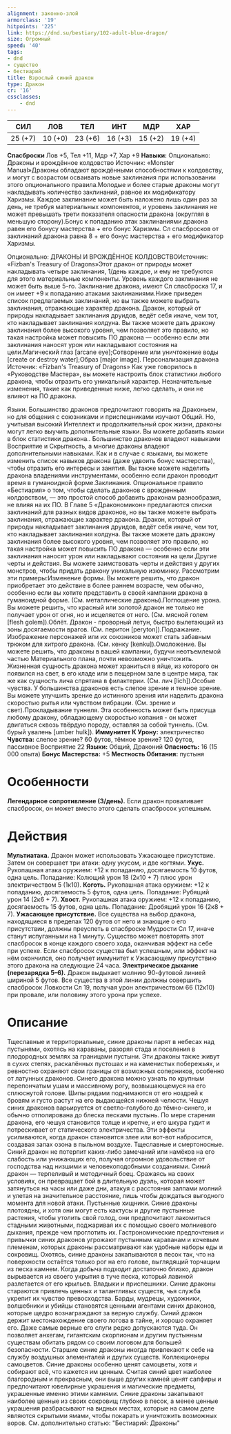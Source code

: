 ```yaml
---
alignment: законно-злой
armorclass: '19'
hitpoints: '225'
link: https://dnd.su/bestiary/102-adult-blue-dragon/
size: Огромный
speed: '40'
tags:
- dnd
- существо
- бестиарий
title: Взрослый синий дракон
type: Дракон
cr: '16'
cssclasses:
    - dnd
---
```



| СИЛ | ЛОВ | ТЕЛ | ИНТ | МДР | ХАР |
|---|---|---|---|---|---|
| 25 (+7) | 10 (+0) | 23 (+6) | 16 (+3) | 15 (+2) | 19 (+4) |
**Спасброски** Лов +5, Тел +11, Мдр +7, Хар +9
**Навыки:** Опционально: Драконы и врождённое колдовство
Источник: «Monster Manual»Драконы обладают врождёнными способностями к колдовству, и могут с возрастом осваивать новые заклинания при использовании этого опционального правила.Молодые и более старые драконы могут накладывать количество заклинаний, равное их модификатору Харизмы. Каждое заклинание может быть наложено лишь один раз за день, не требуя материальных компонентов, и уровень заклинания не может превышать трети показателя опасности дракона (округляя в меньшую сторону).Бонус к попаданию атак заклинаниями дракона равен его бонусу мастерства + его бонус Харизмы. Сл спасбросков от заклинаний дракона равна 8 + его бонус мастерства + его модификатор Харизмы.

Опционально: ДРАКОНЫ И ВРОЖДЁННОЕ КОЛДОВСТВОИсточник: «Fizban's Treasury of Dragons»Этот дракон от природы может накладывать четыре заклинания, 1/день каждое, и ему не требуются для этого материальные компоненты. Уровень каждого заклинания не может быть выше 5-го. Заклинание дракона, имеют Сл спасброска 17, и он имеет +9 к попаданию атаками заклинаниями.Ниже приведен список предлагаемых заклинаний, но вы также можете выбрать заклинания, отражающие характер дракона. Дракон, который от природы накладывает заклинания друидов, ведёт себя иначе, чем тот, кто накладывает заклинания колдуна. Вы также можете дать дракону заклинания более высокого уровня, чем позволяет это правило, но такая настройка может повысить ПО дракона — особенно если эти заклинания наносят урон или накладывают состояния на цели.Магический глаз [arcane eye];Сотворение или уничтожение воды [create or destroy water];Образ [major image].
Персонализация дракона
Источник: «Fizban's Treasury of Dragons»
Как уже говорилось в «Руководстве Мастера», вы можете настроить блок статистики любого дракона, чтобы отразить его уникальный характер. Незначительные изменения, такие как приведенные ниже, легко сделать, и они не влияют на ПО дракона.

Языки. Большинство драконов предпочитают говорить на Драконьем, но для общения с союзниками и приспешниками изучают Общий. Но, учитывая высокий Интеллект и продолжительный срок жизни, драконы могут легко выучить дополнительные языки. Вы можете добавить языки в блок статистики дракона.. Большинство драконов владеют навыками Восприятие и Скрытность, а многие драконы владеют дополнительными навыками. Как и в случае с языками, вы можете изменить список навыков дракона (даже удвоить бонус мастерства), чтобы отразить его интересы и занятия. Вы также можете наделить дракона владениями инструментами, особенно если дракон проводит время в гуманоидной форме.Заклинания. Опциональное правило «Бестиария» о том, чтобы сделать драконов с врожденным колдовством, — это простой способ добавить драконам разнообразия, не влияя на их ПО. В Главе 5 «Дракономикон» предлагаются списки заклинаний для разных видов драконов, но вы также можете выбрать заклинания, отражающие характер дракона. Дракон, который от природы накладывает заклинания друидов, ведёт себя иначе, чем тот, кто накладывает заклинания колдуна. Вы также можете дать дракону заклинания более высокого уровня, чем позволяет это правило, но такая настройка может повысить ПО дракона — особенно если эти заклинания наносят урон или накладывают состояния на цели.Другие черты и действия. Вы можете заимствовать черты и действия у других монстров, чтобы придать дракону уникальную изюминку. Рассмотрим эти примеры:Изменение формы. Вы можете решить, что дракон приобретает это действие в более раннем возрасте, чем обычно, особенно если вы хотите представить в своей кампании дракона в гуманоидной форме. (См. металлические драконы).Поглощение урона. Вы можете решить, что красный или золотой дракон не только не получает урон от огня, но и исцеляется от него. (См. мясной голем [flesh golem]).Облёт. Дракон - проворный летун, быстро вылетающий из зоны досягаемости врагов. (См. перитон [peryton]).Подражание. Изображение персонажей или их союзников может стать забавным трюком для хитрого дракона. (См. кенку [kenku]).Омоложение. Вы можете решить, что драконы в вашей кампании, будучи неотъемлемой частью Материального плана, почти невозможно уничтожить. Жизненная сущность дракона может храниться в яйце, из которого он появился на свет, в его кладе или в пещерном зале в центре мира, так же как сущность лича спрятана в филактерии. (См. лич [lich]).Особые чувства. У большинства драконов есть слепое зрение и темное зрение. Вы можете улучшить зрение до истинного зрения или наделить дракона скоростью рытья или чувством вибрации. (См. зрение и свет).Прокладывание туннеля.  Эта особенность может быть присуща любому дракону, обладающему скоростью копания - он может двигаться сквозь твёрдую породу, оставляя за собой туннель. (См. бурый увалень [umber hulk]).
**Иммунитет К Урону:** электричество
**Чувства:** слепое зрение? 60 футов, тёмное зрение? 120 футов, пассивное Восприятие 22
**Языки:** Общий, Драконий
**Опасность:** 16 (15 000 опыта)
**Бонус Мастерства:** +5
**Местность Обитания:** пустыня


# Особенности
**Легендарное сопротивление (3/день).** Если дракон проваливает спасбросок, он может вместо этого сделать спасбросок успешным.


# Действия
**Мультиатака.** Дракон может использовать Ужасающее присутствие. Затем он совершает три атаки: одну укусом, и две когтями.
**Укус.** Рукопашная атака оружием: +12 к попаданию, досягаемость 10 футов, одна цель. Попадание: Колющий урон 18 (2к10 + 7) плюс урон электричеством 5 (1к10).
**Коготь.** Рукопашная атака оружием: +12 к попаданию, досягаемость 5 футов, одна цель. Попадание: Рубящий урон 14 (2к6 + 7).
**Хвост.** Рукопашная атака оружием: +12 к попаданию, досягаемость 15 футов, одна цель. Попадание: Дробящий урон 16 (2к8 + 7).
**Ужасающее присутствие.** Все существа на выбор дракона, находящиеся в пределах 120 футов от него и знающие о его присутствии, должны преуспеть в спасброске Мудрости Сл 17, иначе станут испуганными на 1 минуту. Существо может повторять этот спасбросок в конце каждого своего хода, оканчивая эффект на себе при успехе. Если спасбросок существа был успешным, или эффект на нём окончился, оно получает иммунитет к Ужасающему присутствию этого дракона на следующие 24 часа.
**Электрическое дыхание (перезарядка 5–6).** Дракон выдыхает молнию 90-футовой линией шириной 5 футов. Все существа в этой линии должны совершить спасбросок Ловкости Сл 19, получая урон электричеством 66 (12к10) при провале, или половину этого урона при успехе.


# Описание
Тщеславные и территориальные, синие драконы парят в небесах над пустынями, охотясь на караваны, разоряя стада и поселения в плодородных землях за границами пустыни. Эти драконы также живут в сухих степях, раскалённых пустошах и на каменистых побережьях, и ревностно охраняют свои границы от возможных соперников, особенно от латунных драконов. Синего дракона можно узнать по крупным перепончатым ушам и массивному рогу, возвышающемуся на его сплюснутой голове. Шипы рядами поднимаются от его ноздрей к бровям и густо растут на его выдающейся нижней челюсти. Чешуя синих драконов варьируется от светло-голубого до тёмно-синего, и обычно отполирована до блеска песками пустынь. По мере старения дракона, его чешуя становится толще и крепче, и его шкура гудит и потрескивает от статического электричества. Эти эффекты усиливаются, когда дракон становится злее или вот-вот набросится, создавая запах озона в пыльном воздухе. Тщеславные и смертоносные. Синий дракон не потерпит каких-либо замечаний или намёков на его слабость или унижающих его, получая огромное удовольствие от господства над низшими и человекоподобными созданиями. Синий дракон — терпеливый и методичный боец. Сражаясь на своих условиях, он превращает бой в длительную дуэль, которая может затянуться на часы или даже дни, атакуя с расстояния залпами молний и улетая на значительное расстояние, лишь чтобы дождаться выгодного момента для новой атаки. Пустынные хищники. Синие драконы плотоядны, и хотя они могут есть кактусы и другие пустынные растения, чтобы утолить свой голод, они предпочитают лакомиться стадными животными, поджаривая их с помощью своего молниевого дыхания, прежде чем проглотить их. Гастрономические предпочтения и привычки синих драконов угрожают пустынным караванам и кочевым племенам, которых драконы рассматривают как удобные наборы еды и сокровищ. Охотясь, синие драконы закапываются в песок так, что на поверхности остаётся только рог на его голове, выглядящий торчащим из песка камнем. Когда добыча подходит достаточно близко, дракон вырывается из своего укрытия в туче песка, который лавиной разлетается от его крыльев. Владыки и приспешники. Синие драконы стараются привлечь ценных и талантливых существ, чья служба укрепит их чувство превосходства. Барды, мудрецы, художники, волшебники и убийцы становятся ценными агентами синих драконов, которые щедро вознаграждают за верную службу. Синий дракон держит местонахождение своего логова в тайне, и хорошо охраняет его. Даже самые верные его слуги редко допускаются туда. Он позволяет анхегам, гигантским скорпионам и другим пустынным существам обитать рядом со своим логовом для большей безопасности. Старшие синие драконы иногда привлекают к себе на службу воздушных элементалей и других существ. Коллекционеры самоцветов. Синие драконы особенно ценят самоцветы, хотя и собирают всё, что кажется им ценным. Считая синий цвет наиболее благородным и прекрасным, они выше других камней ценят сапфиры и предпочитают ювелирные украшения и магические предметы, украшенные именно этими камнями. Синие драконы закапывают наиболее ценные из своих сокровищ глубоко в песок, а менее ценные украшения разбрасывают на видных местах, которые на самом деле являются скрытыми ямами, чтобы покарать и уничтожить возможных воров. См. дополнительно статью: "Бестиарий: Драконы"
